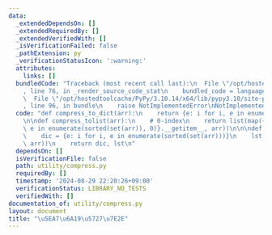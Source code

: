 ```yaml
---
data:
  _extendedDependsOn: []
  _extendedRequiredBy: []
  _extendedVerifiedWith: []
  _isVerificationFailed: false
  _pathExtension: py
  _verificationStatusIcon: ':warning:'
  attributes:
    links: []
  bundledCode: "Traceback (most recent call last):\n  File \"/opt/hostedtoolcache/PyPy/3.10.14/x64/lib/pypy3.10/site-packages/onlinejudge_verify/documentation/build.py\"\
    , line 76, in _render_source_code_stat\n    bundled_code = language.bundle(\n\
    \  File \"/opt/hostedtoolcache/PyPy/3.10.14/x64/lib/pypy3.10/site-packages/onlinejudge_verify/languages/python.py\"\
    , line 96, in bundle\n    raise NotImplementedError\nNotImplementedError\n"
  code: "def compress_to_dict(arr):\n    return {e: i for i, e in enumerate(sorted(set(arr)))}\n\
    \n\ndef compress_tolist(arr):\n    # 0-index\n    return list(map({e: i for i,\
    \ e in enumerate(sorted(set(arr)), 0)}.__getitem__, arr))\n\n\ndef compress(arr):\n\
    \    dic = {e: i for i, e in enumerate(sorted(set(arr)))}\n    lst = list(map(dic.__getitem__,\
    \ arr))\n    return dic, lst\n"
  dependsOn: []
  isVerificationFile: false
  path: utility/compress.py
  requiredBy: []
  timestamp: '2024-08-29 22:20:26+09:00'
  verificationStatus: LIBRARY_NO_TESTS
  verifiedWith: []
documentation_of: utility/compress.py
layout: document
title: "\u5EA7\u6A19\u5727\u7E2E"
---
```


